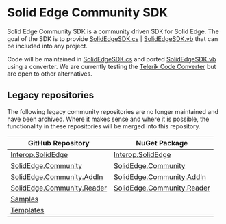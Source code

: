 # Solid Edge Community SDK
Solid Edge Community SDK is a community driven SDK for Solid Edge. The goal of the SDK is to provide [SolidEdgeSDK.cs](https://github.com/SolidEdgeCommunity/SDK/blob/master/src/SolidEdgeSDK.cs) | [SolidEdgeSDK.vb](https://github.com/SolidEdgeCommunity/SDK/blob/master/src/SolidEdgeSDK.vb) that can be included into any project.

Code will be maintained in [SolidEdgeSDK.cs](https://github.com/SolidEdgeCommunity/SDK/blob/master/src/SolidEdgeSDK.cs) and ported [SolidEdgeSDK.vb](https://github.com/SolidEdgeCommunity/SDK/blob/master/src/SolidEdgeSDK.vb) using a converter. We are currently testing the [Telerik Code Converter](https://converter.telerik.com) but are open to other alternatives.

## Legacy repositories
The following legacy community repositories are no longer maintained and have been archived. Where it makes sense and where it is possible, the functionality in these repositories will be merged into this repository.

| GitHub Repository  | NuGet Package |
| ------------- | ------------- |
| [Interop.SolidEdge](https://github.com/SolidEdgeCommunity/Interop.SolidEdge) | [Interop.SolidEdge](https://www.nuget.org/packages/Interop.SolidEdge)  |
| [SolidEdge.Community](https://github.com/SolidEdgeCommunity/SolidEdge.Community) | [SolidEdge.Community](https://www.nuget.org/packages/SolidEdge.Community) |
| [SolidEdge.Community.AddIn](https://github.com/SolidEdgeCommunity/SolidEdge.Community.AddIn) | [SolidEdge.Community.AddIn](https://www.nuget.org/packages/SolidEdge.Community.AddIn) |
| [SolidEdge.Community.Reader](https://github.com/SolidEdgeCommunity/SolidEdge.Community.Reader) | [SolidEdge.Community.Reader](https://www.nuget.org/packages/SolidEdge.Community.Reader) |
| [Samples](https://github.com/SolidEdgeCommunity/Samples) | |
| [Templates](https://github.com/SolidEdgeCommunity/Templates) | |
